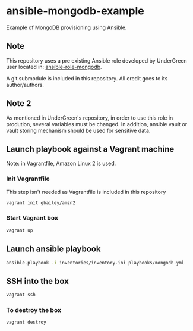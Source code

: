 # ansible-mongodb-example

Example of MongoDB provisioning using Ansible.

## Note

This repository uses a pre existing Ansible role developed by UnderGreen user located in:
[ansible-role-mongodb](https://github.com/UnderGreen/ansible-role-mongodb).

A git submodule is included in this repository. All credit goes to its author/authors.

## Note 2

As mentioned in UnderGreen's repository, in order to use this role in prodution, several variables must be changed.
In addition, ansible vault or vault storing mechanism should be used for sensitive data.

## Launch playbook against a Vagrant machine

Note: in Vagrantfile, Amazon Linux 2 is used.

### Init Vagrantfile

This step isn't needed as Vagrantfile is included in this repository

```bash
vagrant init gbailey/amzn2
```

### Start Vagrant box

```bash
vagrant up
```

## Launch ansible playbook

```bash
ansible-playbook -i inventories/inventory.ini playbooks/mongodb.yml
```

## SSH into the box

```bash
vagrant ssh
```

### To destroy the box

```bash
vagrant destroy
```
